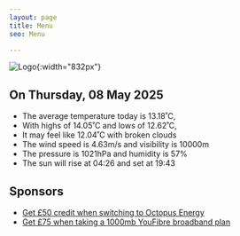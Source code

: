 ```yaml
---
layout: page
title: Menu
seo: Menu

---
```


![Logo](/images/logo.jpg){:width="832px"}

<!-- weather_marker starts -->
## On Thursday, 08 May 2025

- The average temperature today is 13.18˚C,
- With highs of 14.05˚C and lows of 12.62˚C,
- It may feel like 12.04˚C with broken clouds
- The wind speed is 4.63m/s and visibility is 10000m
- The pressure is 1021hPa and humidity is 57%
- The sun will rise at 04:26 and set at 19:43

<!-- weather_marker ends -->

## Sponsors

- [Get £50 credit when switching to Octopus Energy](https://bit.ly/3oD1nnS)
- [Get £75 when taking a 1000mb YouFibre broadband plan](https://aklam.io/91zWhU?)

